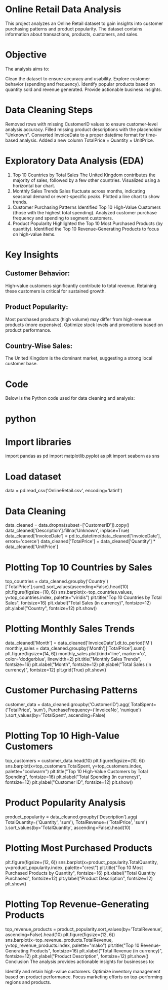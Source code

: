 # Online Retail Data Analysis
This project analyzes an Online Retail dataset to gain insights into customer purchasing patterns and product popularity. The dataset contains information about transactions, products, customers, and sales.

# Objective
The analysis aims to:

Clean the dataset to ensure accuracy and usability.
Explore customer behavior (spending and frequency).
Identify popular products based on quantity sold and revenue generated.
Provide actionable business insights.
# Data Cleaning Steps
Removed rows with missing CustomerID values to ensure customer-level analysis accuracy.
Filled missing product descriptions with the placeholder "Unknown".
Converted InvoiceDate to a proper datetime format for time-based analysis.
Added a new column TotalPrice = Quantity × UnitPrice.
# Exploratory Data Analysis (EDA)
1. Top 10 Countries by Total Sales
The United Kingdom contributes the majority of sales, followed by a few other countries.
Visualized using a horizontal bar chart.
2. Monthly Sales Trends
Sales fluctuate across months, indicating seasonal demand or event-specific peaks.
Plotted a line chart to show trends.
3. Customer Purchasing Patterns
Identified Top 10 High-Value Customers (those with the highest total spending).
Analyzed customer purchase frequency and spending to segment customers.
4. Product Popularity
Highlighted the Top 10 Most Purchased Products (by quantity).
Identified the Top 10 Revenue-Generating Products to focus on high-value items.
# Key Insights
## Customer Behavior:
High-value customers significantly contribute to total revenue.
Retaining these customers is critical for sustained growth.
## Product Popularity:
Most purchased products (high volume) may differ from high-revenue products (more expensive).
Optimize stock levels and promotions based on product performance.
## Country-Wise Sales:
The United Kingdom is the dominant market, suggesting a strong local customer base.
# Code
Below is the Python code used for data cleaning and analysis:

# python

# Import libraries
import pandas as pd
import matplotlib.pyplot as plt
import seaborn as sns

# Load dataset
data = pd.read_csv('OnlineRetail.csv', encoding='latin1')

# Data Cleaning
data_cleaned = data.dropna(subset=['CustomerID']).copy()
data_cleaned['Description'].fillna('Unknown', inplace=True)
data_cleaned['InvoiceDate'] = pd.to_datetime(data_cleaned['InvoiceDate'], errors='coerce')
data_cleaned['TotalPrice'] = data_cleaned['Quantity'] * data_cleaned['UnitPrice']

# Plotting Top 10 Countries by Sales
top_countries = data_cleaned.groupby('Country')['TotalPrice'].sum().sort_values(ascending=False).head(10)
plt.figure(figsize=(10, 6))
sns.barplot(x=top_countries.values, y=top_countries.index, palette="viridis")
plt.title("Top 10 Countries by Total Sales", fontsize=16)
plt.xlabel("Total Sales (in currency)", fontsize=12)
plt.ylabel("Country", fontsize=12)
plt.show()

# Plotting Monthly Sales Trends
data_cleaned['Month'] = data_cleaned['InvoiceDate'].dt.to_period('M')
monthly_sales = data_cleaned.groupby('Month')['TotalPrice'].sum()
plt.figure(figsize=(14, 6))
monthly_sales.plot(kind='line', marker='o', color='dodgerblue', linewidth=2)
plt.title("Monthly Sales Trends", fontsize=16)
plt.xlabel("Month", fontsize=12)
plt.ylabel("Total Sales (in currency)", fontsize=12)
plt.grid(True)
plt.show()

# Customer Purchasing Patterns
customer_data = data_cleaned.groupby('CustomerID').agg(
    TotalSpent=('TotalPrice', 'sum'),
    PurchaseFrequency=('InvoiceNo', 'nunique')
).sort_values(by='TotalSpent', ascending=False)

# Plotting Top 10 High-Value Customers
top_customers = customer_data.head(10)
plt.figure(figsize=(10, 6))
sns.barplot(x=top_customers.TotalSpent, y=top_customers.index, palette="coolwarm")
plt.title("Top 10 High-Value Customers by Total Spending", fontsize=16)
plt.xlabel("Total Spending (in currency)", fontsize=12)
plt.ylabel("Customer ID", fontsize=12)
plt.show()

# Product Popularity Analysis
product_popularity = data_cleaned.groupby('Description').agg(
    TotalQuantity=('Quantity', 'sum'),
    TotalRevenue=('TotalPrice', 'sum')
).sort_values(by='TotalQuantity', ascending=False).head(10)

# Plotting Most Purchased Products
plt.figure(figsize=(12, 6))
sns.barplot(x=product_popularity.TotalQuantity, y=product_popularity.index, palette="crest")
plt.title("Top 10 Most Purchased Products by Quantity", fontsize=16)
plt.xlabel("Total Quantity Purchased", fontsize=12)
plt.ylabel("Product Description", fontsize=12)
plt.show()

# Plotting Top Revenue-Generating Products
top_revenue_products = product_popularity.sort_values(by='TotalRevenue', ascending=False).head(10)
plt.figure(figsize=(12, 6))
sns.barplot(x=top_revenue_products.TotalRevenue, y=top_revenue_products.index, palette="mako")
plt.title("Top 10 Revenue-Generating Products", fontsize=16)
plt.xlabel("Total Revenue (in currency)", fontsize=12)
plt.ylabel("Product Description", fontsize=12)
plt.show()
Conclusion
The analysis provides actionable insights for businesses to:

Identify and retain high-value customers.
Optimize inventory management based on product performance.
Focus marketing efforts on top-performing regions and products.


